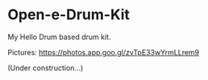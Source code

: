 # Open-e-Drum-Kit

My Hello Drum based drum kit.

Pictures: https://photos.app.goo.gl/zvTpE33wYrmLLrem9

(Under construction...)
